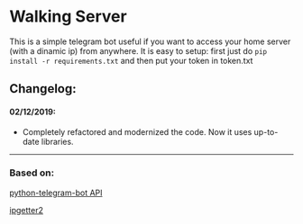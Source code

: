 # Walking Server

This is a simple telegram bot useful if you want to access your home server (with a dinamic ip) from anywhere.
It is easy to setup: first just do `pip install -r requirements.txt` and then put your token in token.txt


Changelog:
------
#### 02/12/2019:
   - Completely refactored and modernized the code. Now it uses up-to-date libraries. 
------

### Based on:
[python-telegram-bot API](https://github.com/python-telegram-bot/python-telegram-bot)

[ipgetter2](https://pypi.org/project/ipgetter2/)